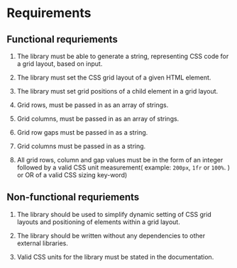 # Requirements

## Functional requriements
1. The library must be able to generate a string, representing CSS code for a grid layout, based on input.

2.  The library must set the CSS grid layout of a given HTML element.  

3. The library must set grid positions of a child element in a grid layout. 

4. Grid rows, must be passed in as an array of strings. 

5. Grid columns, must be passed in as an array of strings. 

6. Grid row gaps must be passed in as a string. 

7. Grid columns must be passed in as a string.

8. All grid rows, column and gap values must be in the form of an integer followed by a valid CSS unit measurement( example: `200px`, `1fr` or `100%`. ) or  OR of a valid CSS sizing key-word)


## Non-functional requriements
1. The library should be used to simplify dynamic setting of CSS grid layouts and positioning of elements within a grid layout. 

2. The library should be written without any dependencies to other external libraries. 

3. Valid CSS units for the library must be stated in the documentation.
